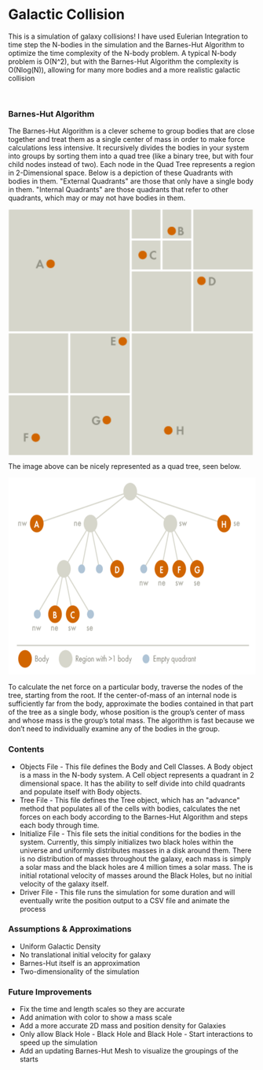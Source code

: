 <!DOCTYPE html>
<html>
<head>
</head>
  <body>
    <h1> Galactic Collision </h1>
      <p> This is a simulation of galaxy collisions! I have used Eulerian Integration to time step the N-bodies in the simulation and the Barnes-Hut Algorithm to optimize the time complexity of the N-body problem. A typical N-body problem is O(N^2), but with the Barnes-Hut Algorithm the complexity is O(Nlog(N)), allowing for many more bodies and a more realistic galactic collision </p>
    <br>
    <h3> Barnes-Hut Algorithm </h3>
    <p> The Barnes-Hut Algorithm is a clever scheme to group bodies that are close together and treat them as a single center of mass in order to make force calculations less intensive. It recursively divides the bodies in your system into groups by sorting them into a quad tree (like a binary tree, but with four child nodes instead of two). Each node in the Quad Tree represents a region in 2-Dimensional space. Below is a depiction of these Quadrants with bodies in them. "External Quadrants" are those that only have a single body in them. "Internal Quadrants" are those quadrants that refer to other quadrants, which may or may not have bodies in them.</p>
    <img src="BH_Quadrants.png" alt="Barnes-Hut Quadrant Example" width = "500" height = "500" align="middle">
    <p> The image above can be nicely represented as a quad tree, seen below. </p>
    <img src="BH_QuadTree.png" alt="Barnes-Hut Tree Example" width = "700" height="400">
    <br>
    <p> To calculate the net force on a particular body, traverse the nodes of the tree, starting from the root. If the center-of-mass of an internal node is sufficiently far from the body, approximate the bodies contained in that part of the tree as a single body, whose position is the group’s center of mass and whose mass is the group’s total mass. The algorithm is fast because we don’t need to individually examine any of the bodies in the group. </p>
    <h3> Contents </h3>
    <ul>
      <li> Objects File - This file defines the Body and Cell Classes. A Body object is a mass in the N-body system. A Cell object represents a quadrant in 2 dimensional space. It has the ability to self divide into child quadrants and populate itself with Body objects. </li>
      <li> Tree File - This file defines the Tree object, which has an "advance" method that populates all of the cells with bodies, calculates the net forces on each body according to the Barnes-Hut Algorithm and steps each body through time.</li>
      <li> Initialize File - This file sets the initial conditions for the bodies in the system. Currently, this simply initializes two black holes within the universe and uniformly distributes masses in a disk around them. There is no distribution of masses throughout the galaxy, each mass is simply a solar mass and the black holes are 4 million times a solar mass. The is initial rotational velocity of masses around the Black Holes, but no initial velocity of the galaxy itself. </li>
      <li> Driver File - This file runs the simulation for some duration and will eventually write the position output to a CSV file and animate the process</li> 
    </ul>
    <h3> Assumptions & Approximations </h3>
    <ul>
      <li> Uniform Galactic Density </li>
      <li> No translational initial velocity for galaxy </li>
      <li> Barnes-Hut itself is an approximation</li>
      <li> Two-dimensionality of the simulation </li>
    </ul>
    <h3> Future Improvements </h3>
     <ul>
      <li> Fix the time and length scales so they are accurate </li>
      <li> Add animation with color to show a mass scale </li>
      <li> Add a more accurate 2D mass and position density for Galaxies </li>
      <li> Only allow Black Hole - Black Hole and Black Hole - Start interactions to speed up the simulation </li>
       <li> Add an updating Barnes-Hut Mesh to visualize the groupings of the starts </li>
    </ul>
  </body>
</html>
  
